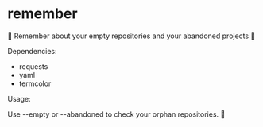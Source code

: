 # remember
👻 Remember about your empty repositories and your abandoned projects 👻

Dependencies:
  - requests
  - yaml
  - termcolor

Usage:

Use --empty or --abandoned to check your orphan repositories. 👻
